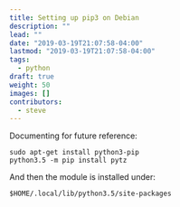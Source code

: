 ```yaml
---
title: Setting up pip3 on Debian
description: ""
lead: ""
date: "2019-03-19T21:07:58-04:00"
lastmod: "2019-03-19T21:07:58-04:00"
tags:
  - python
draft: true
weight: 50
images: []
contributors:
  - steve
---
```


Documenting for future reference:

    sudo apt-get install python3-pip
    python3.5 -m pip install pytz

And then the module is installed under:

    $HOME/.local/lib/python3.5/site-packages
